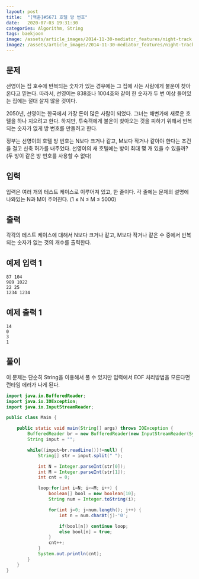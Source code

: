 ```yaml
---
layout: post
title:  "[백준]#5671 호텔 방 번호"
date:   2020-07-03 19:31:30
categories: Algorithm, String
tags: baekjoon
image: /assets/article_images/2014-11-30-mediator_features/night-track.JPG
image2: /assets/article_images/2014-11-30-mediator_features/night-track-mobile.JPG
---
```


문제
--------------------

선영이는 집 호수에 반복되는 숫자가 있는 경우에는 그 집에 사는 사람에게 불운이 찾아온다고 믿는다. 따라서, 선영이는 838호나 1004호와 같이 한 숫자가 두 번 이상 들어있는 집에는 절대 살지 않을 것이다.

2050년, 선영이는 한국에서 가장 돈이 많은 사람이 되었다. 그녀는 해변가에 새로운 호텔을 하나 지으려고 한다. 하지만, 투숙객에게 불운이 찾아오는 것을 피하기 위해서 반복되는 숫자가 없게 방 번호를 만들려고 한다.

정부는 선영이의 호텔 방 번호는 N보다 크거나 같고, M보다 작거나 같아야 한다는 조건을 걸고 신축 허가를 내주었다. 선영이의 새 호텔에는 방이 최대 몇 개 있을 수 있을까? (두 방이 같은 방 번호를 사용할 수 없다)

입력
---------------------------

입력은 여러 개의 테스트 케이스로 이루어져 있고, 한 줄이다. 각 줄에는 문제의 설명에 나와있는 N과 M이 주어진다. (1 ≤ N ≤ M ≤ 5000)

출력
----------------

각각의 테스트 케이스에 대해서 N보다 크거나 같고, M보다 작거나 같은 수 중에서 반복되는 숫자가 없는 것의 개수를 출력한다.

예제 입력 1 
----------------------

```
87 104
989 1022
22 25
1234 1234
```

예제 출력 1 
------------------------

```
14
0
3
1
```

풀이
--------------------------

이 문제는 단순히 String을 이용해서 풀 수 있지만 입력에서 EOF 처리방법을 모른다면 런타임 에러가 나게 된다.

```java
import java.io.BufferedReader;
import java.io.IOException;
import java.io.InputStreamReader;

public class Main {

    public static void main(String[] args) throws IOException {
        BufferedReader br = new BufferedReader(new InputStreamReader(System.in));
        String input = "";

        while((input=br.readLine())!=null) {
            String[] str = input.split(" ");

            int N = Integer.parseInt(str[0]);
            int M = Integer.parseInt(str[1]);
            int cnt = 0;

            loop:for(int i=N; i<=M; i++) {
                boolean[] bool = new boolean[10];
                String num = Integer.toString(i);

                for(int j=0; j<num.length(); j++) {
                    int n = num.charAt(j)-'0';

                    if(bool[n]) continue loop;
                    else bool[n] = true;
                }
                cnt++;
            }
            System.out.println(cnt);
        }
    }
}
```
